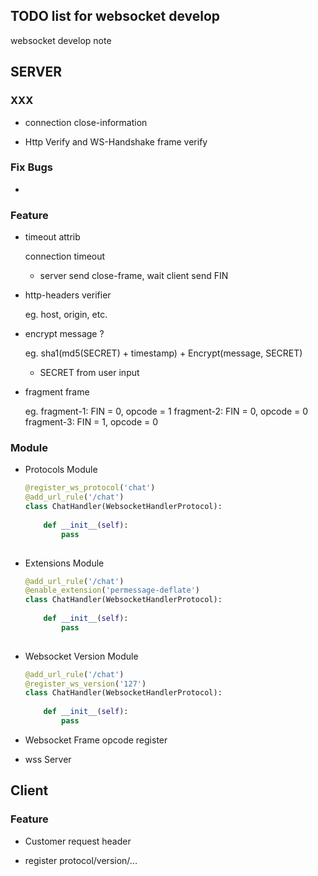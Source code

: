 TODO list for websocket develop
-------------------------------

websocket develop note

## SERVER

### XXX

 * connection close-information

 * Http Verify and WS-Handshake frame verify

### Fix Bugs

 * 


### Feature

 * timeout attrib

    connection timeout

    * server send close-frame, wait client send FIN


 * http-headers verifier

    eg. host, origin, etc.


 * encrypt message ?
    
    eg. sha1(md5(SECRET) + timestamp) + Encrypt(message, SECRET)
        
    * SECRET from user input
    
 
 * fragment frame
 
    eg. fragment-1: FIN = 0, opcode = 1
        fragment-2: FIN = 0, opcode = 0
        fragment-3: FIN = 1, opcode = 0 
   
   
### Module

 * Protocols Module

    ```python
    @register_ws_protocol('chat')
    @add_url_rule('/chat')
    class ChatHandler(WebsocketHandlerProtocol):
        
        def __init__(self):
            pass
        
    ```

 * Extensions Module

    ```python
    @add_url_rule('/chat')
    @enable_extension('permessage-deflate')
    class ChatHandler(WebsocketHandlerProtocol):
        
        def __init__(self):
            pass
        
    ```

 * Websocket Version Module

    ```python
    @add_url_rule('/chat')
    @register_ws_version('127')
    class ChatHandler(WebsocketHandlerProtocol):
        
        def __init__(self):
            pass
    ```
 
 * Websocket Frame opcode register 
 
 * wss Server

## Client

### Feature

 * Customer request header
 
 * register protocol/version/...
 